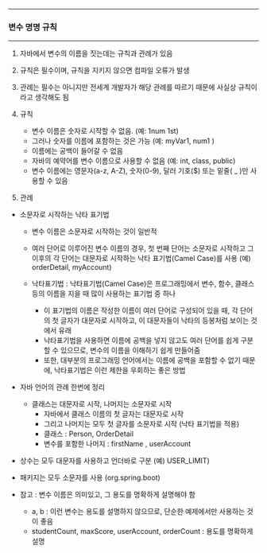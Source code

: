 -----
### 변수 명명 규칙
-----
1. 자바에서 변수의 이름을 짓는데는 규칙과 관례가 있음
2. 규칙은 필수이며, 규칙을 지키지 않으면 컴파일 오류가 발생
3. 관례는 필수는 아니지만 전세계 개발자가 해당 관례를 따르기 때문에 사실상 규칙이라고 생각해도 됨

4. 규칙
   - 변수 이름은 숫자로 시작할 수 없음. (예: 1num  1st)
   - 그러나 숫자를 이름에 포함하는 것은 가능 (예: myVar1, num1 )
   - 이름에는 공백이 들어갈 수 없음
   - 자바의 예약어를 변수 이름으로 사용할 수 없음 (예: int, class, public)
   - 변수 이름에는 영문자(a-z, A-Z), 숫자(0-9), 달러 기호($) 또는 밑줄( _ )만 사용할 수 있음

5. 관례
  - 소문자로 시작하는 낙타 표기법
      + 변수 이름은 소문자로 시작하는 것이 일반적
      + 여러 단어로 이루어진 변수 이름의 경우, 첫 번째 단어는 소문자로 시작하고 그 이후의 각 단어는 대문자로 시작하는 낙타 표기법(Camel Case)를 사용 (예) orderDetail, myAccount)

      + 낙타표기법 : 낙타표기법(Camel Case)은 프로그래밍에서 변수, 함수, 클래스 등의 이름을 지을 때 많이 사용하는 표기법 중 하나
        * 이 표기법의 이름은 작성한 이름이 여러 단어로 구성되어 있을 때, 각 단어의 첫 글자가 대문자로 시작하고, 이 대문자들이 낙타의 등봉처럼 보이는 것에서 유래
        * 낙타표기법을 사용하면 이름에 공백을 넣지 않고도 여러 단어를 쉽게 구분할 수 있으므로, 변수의 이름을 이해하기 쉽게 만들어줌
        * 또한, 대부분의 프로그래밍 언어에서는 이름에 공백을 포함할 수 없기 때문에, 낙타표기법은 이런 제한을 우회하는 좋은 방법
    
   - 자바 언어의 관례 한번에 정리
      + 클래스는 대문자로 시작, 나머지는 소문자로 시작
         * 자바에서 클래스 이름의 첫 글자는 대문자로 시작
         * 그리고 나머지는 모두 첫 글자를 소문자로 시작 (낙타 표기법을 적용)
         * 클래스 : Person, OrderDetail
         * 변수를 포함한 나머지 : firstName , userAccount

   - 상수는 모두 대문자를 사용하고 언더바로 구분 (예) USER_LIMIT)
   - 패키지는 모두 소문자를 사용 (org.spring.boot)
   - 참고 : 변수 이름은 의미있고, 그 용도를 명확하게 설명해야 함
       + a, b : 이런 변수는 용도를 설명하지 않으므로, 단순한 예제에서만 사용하는 것이 좋음
       + studentCount, maxScore, userAccount, orderCount : 용도를 명확하게 설명
